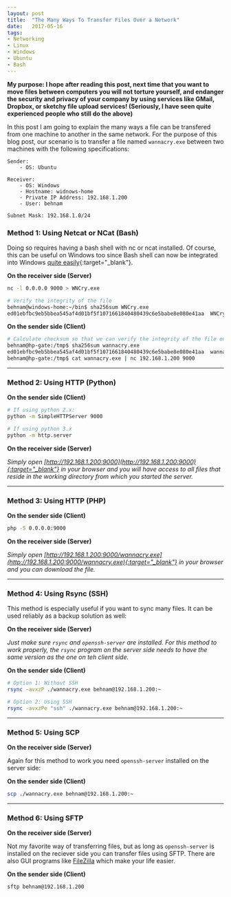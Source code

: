 ```yaml
---
layout: post
title:  "The Many Ways To Transfer Files Over a Network"
date:   2017-05-16
tags:
- Networking
- Linux
- Windows
- Ubuntu
- Bash
---
```


**My purpose: I hope after reading this post, next time that you want to move files between computers you will not torture yourself, and endanger the security and privacy of your company by using services like GMail, Dropbox, or sketchy file upload services! (Seriously, I have seen quite experienced people who still do the above)**

In this post I am going to explain the many ways a file can be transfered from one machine to another in the same network. For the purpose of this blog post, our scenario is to transfer a file named `wannacry.exe` between two machines with the following specifications:

```
Sender:
    - OS: Ubuntu

Receiver:
    - OS: Windows
    - Hostname: widnows-home
    - Private IP Address: 192.168.1.200
    - User: behnam

Subnet Mask: 192.168.1.0/24
```



### Method 1: Using Netcat or NCat (Bash)
Doing so requires having a bash shell with nc or ncat installed. Of course, this can be useful on Windows too since Bash shell can now be integrated into Windows [quite easily](https://msdn.microsoft.com/en-us/commandline/wsl/install_guide){:target="_blank"}.

**On the receiver side (Server)**

```bash
nc -l 0.0.0.0 9000 > WNCry.exe

# Verify the integrity of the file
behnam@windows-home:~/bin$ sha256sum WNCry.exe
ed01ebfbc9eb5bbea545af4d01bf5f1071661840480439c6e5babe8e080e41aa  WNCry.exe
```

**On the sender side (Client)**

```bash
# Calculate checksum so that we can verify the integrity of the file on the receiver side
behnam@hp-gate:/tmp$ sha256sum wannacry.exe
ed01ebfbc9eb5bbea545af4d01bf5f1071661840480439c6e5babe8e080e41aa  wannacry.exe
behnam@hp-gate:/tmp$ cat wannacry.exe | nc 192.168.1.200 9000
```

---


### Method 2: Using HTTP (Python)

**On the sender side (Client)**

```bash
# If using python 2.x:
python -m SimpleHTTPServer 9000

# If using python 3.x
python -m http.server
```

**On the receiver side (Server)**

*Simply open [http://192.168.1.200:9000](http://192.168.1.200:9000){:target="_blank"} in your browser and you will have access to all files that reside in the working directory from which you started the server.*


---

### Method 3: Using HTTP (PHP)

**On the sender side (Client)**


```bash
php -S 0.0.0.0:9000
```

**On the receiver side (Server)**


*Simply open [http://192.168.1.200:9000/wannacry.exe](http://192.168.1.200:9000/wannacry.exe){:target="_blank"} in your browser and you can download the file.*

---

### Method 4: Using Rsync (SSH)

This method is especially useful if you want to sync many files. It can be used reliably as a backup solution as well:

**On the receiver side (Server)**

*Just make sure `rsync` and `openssh-server` are installed. For this method to work properly, the `rsync` program on the server side needs to have the same version as the one on teh client side.*

**On the sender side (Client)**

```bash
# Option 1: Without SSH
rsync -avxzP ./wannacry.exe behnam@192.168.1.200:~

# Option 2: Using SSH
rsync -avxzPe "ssh" ./wannacry.exe behnam@192.168.1.200:~
```
---

### Method 5: Using SCP
**On the receiver side (Server)**

Again for this method to work you need `openssh-server` installed on the server side:

**On the sender side (Client)**

```bash
scp ./wannacry.exe behnam@192.168.1.200:~
```
---

### Method 6: Using SFTP
**On the receiver side (Server)**

Not my favorite way of transferring files, but as long as `openssh-server` is installed on the reciever side you can transfer files using SFTP. There are also GUI programs like [FileZilla](https://filezilla-project.org/) which make your life easier.



**On the sender side (Client)**

```bash
sftp behnam@192.168.1.200
```
